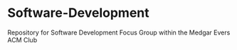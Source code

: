 # Software-Development
Repository for Software Development Focus Group within the Medgar Evers ACM Club
